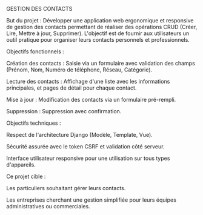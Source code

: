 GESTION DES CONTACTS

But du projet : Développer une application web ergonomique et responsive de gestion des contacts permettant de réaliser des opérations CRUD (Créer, Lire, Mettre à jour, Supprimer). L'objectif est de fournir aux utilisateurs un outil pratique pour organiser leurs contacts personnels et professionnels.

Objectifs fonctionnels :

Création des contacts : Saisie via un formulaire avec validation des champs (Prénom, Nom, Numéro de téléphone, Réseau, Catégorie).

Lecture des contacts : Affichage d'une liste avec les informations principales, et pages de détail pour chaque contact.

Mise à jour : Modification des contacts via un formulaire pré-rempli.

Suppression : Suppression avec confirmation.

Objectifs techniques :

Respect de l'architecture Django (Modèle, Template, Vue).

Sécurité assurée avec le token CSRF et validation côté serveur.

Interface utilisateur responsive pour une utilisation sur tous types d'appareils.

Ce projet cible :

Les particuliers souhaitant gérer leurs contacts.

Les entreprises cherchant une gestion simplifiée pour leurs équipes administratives ou commerciales.
